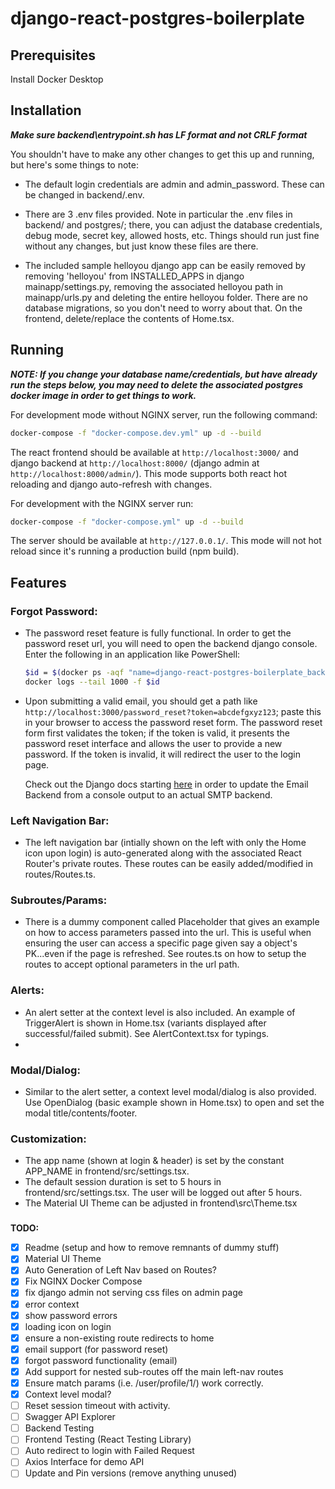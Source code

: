 # django-react-postgres-boilerplate

## Prerequisites
Install Docker Desktop

## Installation

**_Make sure backend\entrypoint.sh has LF format and not CRLF format_**

You shouldn't have to make any other changes to get this up and running, but here's some things to note:

- The default login credentials are admin and admin_password. These can be changed in backend/.env.

- There are 3 .env files provided. Note in particular the .env files in backend/ and postgres/; there, you can adjust the database credentials, debug mode, secret key, allowed hosts, etc. Things should run just fine without any changes, but just know these files are there.

- The included sample helloyou django app can be easily removed by removing 'helloyou' from INSTALLED_APPS in django mainapp/settings.py, removing the associated helloyou path in mainapp/urls.py and deleting the entire helloyou folder. There are no database migrations, so you don't need to worry about that. On the frontend, delete/replace the contents of Home.tsx.

## Running


**_NOTE: If you change your database name/credentials, but have already run the steps below, you may need to delete the associated postgres docker image in order to get things to work._**

For development mode without NGINX server, run the following command:

```sh
docker-compose -f "docker-compose.dev.yml" up -d --build
```
The react frontend should be available at `http://localhost:3000/` and django backend at `http://localhost:8000/` (django admin at `http://localhost:8000/admin/`). This mode supports both react hot reloading and django auto-refresh with changes.

For development with the NGINX server run:
```sh
docker-compose -f "docker-compose.yml" up -d --build
```
The server should be available at `http://127.0.0.1/`. This mode will not hot reload since it's running a production build (npm build).


## Features
### Forgot Password:
- The password reset feature is fully functional. In order to get the password reset url, you will need to open the backend django console. Enter the following in an application like PowerShell:
    ```sh
    $id = $(docker ps -aqf "name=django-react-postgres-boilerplate_backend")
    docker logs --tail 1000 -f $id
    ```
- Upon submitting a valid email, you should get a path like `http://localhost:3000/password_reset?token=abcdefgxyz123`; paste this in your browser to access the password reset form. The password reset form first validates the token; if the token is valid, it presents the password reset interface and allows the user to provide a new password. If the token is invalid, it will redirect the user to the login page.

    Check out the Django docs starting [here](https://docs.djangoproject.com/en/3.1/topics/email/#smtp-backend) in order to update the Email Backend from a console output to an actual SMTP backend.

### Left Navigation Bar:
- The left navigation bar (intially shown on the left with only the Home icon upon login) is auto-generated along with the associated React Router's private routes. These routes can be easily added/modified in routes/Routes.ts.

### Subroutes/Params:
- There is a dummy component called Placeholder that gives an example on how to access parameters passed into the url. This is useful when ensuring the user can access a specific page given say a object's PK...even if the page is refreshed. See routes.ts on how to setup the routes to accept optional parameters in the url path.
  
### Alerts:
- An alert setter at the context level is also included. An example of TriggerAlert is shown in Home.tsx (variants displayed after successful/failed submit). See AlertContext.tsx for typings.
- 
### Modal/Dialog:
- Similar to the alert setter, a context level modal/dialog is also provided. Use OpenDialog (basic example shown in Home.tsx) to open and set the modal title/contents/footer.

### Customization:
- The app name (shown at login & header) is set by the constant APP_NAME in frontend/src/settings.tsx.
- The default session duration is set to 5 hours in frontend/src/settings.tsx. The user will be logged out after 5 hours.
- The Material UI Theme can be adjusted in frontend\src\Theme.tsx

###

**TODO:**
- [x] Readme (setup and how to remove remnants of dummy stuff)
- [x] Material UI Theme
- [x] Auto Generation of Left Nav based on Routes?
- [x] Fix NGINX Docker Compose
- [x] fix django admin not serving css files on admin page
- [x] error context
- [x] show password errors
- [x] loading icon on login
- [x] ensure a non-existing route redirects to home 
- [x] email support (for password reset)
- [x] forgot password functionality (email)
- [x] Add support for nested sub-routes off the main left-nav routes
- [x] Ensure match params (i.e. /user/profile/1/) work correctly.
- [x] Context level modal?
- [ ] Reset session timeout with activity.
- [ ] Swagger API Explorer
- [ ] Backend Testing
- [ ] Frontend Testing (React Testing Library)
- [ ] Auto redirect to login with Failed Request
- [ ] Axios Interface for demo API
- [ ] Update and Pin versions (remove anything unused)